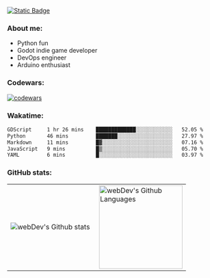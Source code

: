 [![Static Badge](https://img.shields.io/badge/Telegram-blue?style=flat&logo=telegram&link=https://t.me/sfkulagin)](https://t.me/sfkulagin)
### About me:

- Python fun
- Godot indie game developer
- DevOps engineer
- Arduino enthusiast

### Codewars:

[![codewars](https://www.codewars.com/users/talkafk/badges/large)](https://www.codewars.com/users/talkafk)

### Wakatime:

<!--START_SECTION:waka-->

```txt
GDScript     1 hr 26 mins    █████████████░░░░░░░░░░░░   52.05 %
Python       46 mins         ███████░░░░░░░░░░░░░░░░░░   27.97 %
Markdown     11 mins         █▓░░░░░░░░░░░░░░░░░░░░░░░   07.16 %
JavaScript   9 mins          █▒░░░░░░░░░░░░░░░░░░░░░░░   05.70 %
YAML         6 mins          █░░░░░░░░░░░░░░░░░░░░░░░░   03.97 %
```

<!--END_SECTION:waka-->

### GitHub stats:

<table>
  <tr>
    <td>
      <img align="left" src="http://github-readme-streak-stats.herokuapp.com?user=talkafk&theme=dark&background=000000" alt="webDev's Github stats" />
    </td>
    <td>
      <img height="195px" align="right" alt="webDev's Github Languages" src="https://github-readme-stats-sigma-five.vercel.app/api/top-langs/?username=talkafk&layout=compact&theme=vision-friendly-dark" />
    </td>
  </tr>
</table>
